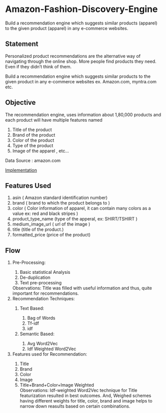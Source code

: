 # Amazon-Fashion-Discovery-Engine
Build a recommendation engine which suggests similar products (apparel) to the given product (apparel) in any e-commerce websites.
## Statement

Personalized product recommendations are the alternative way of navigating through the online shop. More people find products they need. Even if they didn’t think of them.

Build a recommendation engine which suggests  similar products to the given product  in any e-commerce websites ex. Amazon.com, myntra.com etc.

## Objective 

The recommendation engine, uses information about 1,80,000 products and  each product will have multiple features named

1. Title of the product  
2. Brand of the product
3. Color of the product
4. Type of the product
5. Image of the apparel , etc...

Data Source : amazon.com


[Implementation](https://github.com/Dummy-Bug/Amazon-Fashion-Discovery-Engine/blob/master/Amazon%20Fashion%20Discovery%20Engine.ipynb)

<h2> Features Used </h2>
  <ol>
  <li> asin  ( Amazon standard identification number) </li>
  <li> brand ( brand to which the product belongs to ) </li>
  <li> color ( Color information of apparel, it can contain many colors as   a value ex: red and black stripes ) </li>
  <li> product_type_name (type of the apperal, ex: SHIRT/TSHIRT ) </li>
  <li> medium_image_url  ( url of the image ) </li>
  <li> title (title of the product.) </li>
  <li> formatted_price (price of the product) </li>
  </ol>
  
 <h2>Flow</h2>

<ol>
    <li>Pre-Processing:</li>
        <ol>
            <li>Basic statistical Analysis</li>
            <li>De-duplication</li>
            <li>Text pre-processing</li>
        </ol>
    Observations: Title was filled with useful information and thus, quite important for recommendations.
    
<li>Recommendation Techniques:</li>
        <ol>
            <li>Text Based:</li>
            <ol>
                <li>Bag of Words</li>
                <li>Tf-idf</li>
                <li>idf</li>
            </ol>
            <li>Semantic Based:</li>
            <ol>
                <li>Avg Word2Vec</li>
                <li>Idf Weighted Word2Vec</li>
            </ol>
        </ol>
    <li>Features used for Recommendation:</li>
    <ol>
        <li>Title</li>
        <li>Brand</li>
        <li>Color</li>
        <li>Image</li>
        <li>Title+Brand+Color+Image Weighted</li>
        Observations: Idf-weighted Word2Vec technique for Title featurization resulted in best outcomes. And, Weighed schemes having different weights for title, color, brand and image helps to narrow down reasults based on certain combinations.
    </ol>
</ol>
